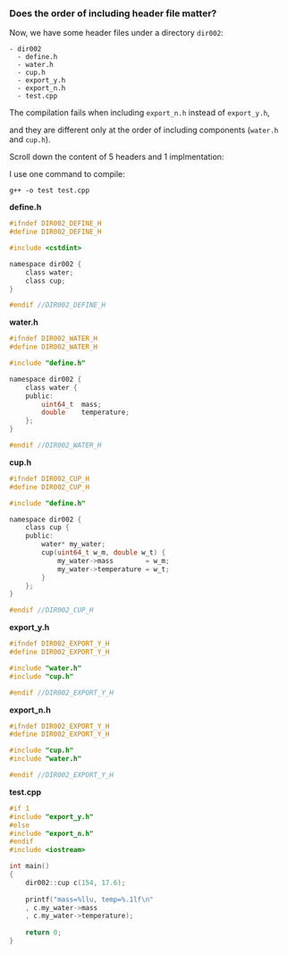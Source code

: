 ### Does the order of including header file matter?

Now, we have some header files under a directory `dir002`:

```
- dir002
  - define.h
  - water.h
  - cup.h
  - export_y.h
  - export_n.h
  - test.cpp
```
The compilation fails when including `export_n.h` instead of `export_y.h`,

and they are different only at the order of including components (`water.h` and `cup.h`).

Scroll down the content of 5 headers and 1 implmentation:

I use one command to compile:

`g++ -o test test.cpp`

__define.h__

```h
#ifndef DIR002_DEFINE_H
#define DIR002_DEFINE_H

#include <cstdint>

namespace dir002 {
    class water;
    class cup;
}

#endif //DIR002_DEFINE_H
```

__water.h__

```h
#ifndef DIR002_WATER_H
#define DIR002_WATER_H

#include "define.h"

namespace dir002 {
    class water {
    public:
        uint64_t  mass;
        double    temperature;
    };
}

#endif //DIR002_WATER_H
```

__cup.h__

```h
#ifndef DIR002_CUP_H
#define DIR002_CUP_H

#include "define.h"

namespace dir002 {
    class cup {
    public:
        water* my_water;
        cup(uint64_t w_m, double w_t) {
            my_water->mass        = w_m;
            my_water->temperature = w_t;
        }
    };
}

#endif //DIR002_CUP_H
```

__export_y.h__

```h
#ifndef DIR002_EXPORT_Y_H
#define DIR002_EXPORT_Y_H

#include "water.h"
#include "cup.h"

#endif //DIR002_EXPORT_Y_H
```

__export_n.h__

```h
#ifndef DIR002_EXPORT_Y_H
#define DIR002_EXPORT_Y_H

#include "cup.h"
#include "water.h"

#endif //DIR002_EXPORT_Y_H
```

__test.cpp__

```h
#if 1
#include "export_y.h"
#else
#include "export_n.h"
#endif
#include <iostream>

int main()
{
    dir002::cup c(154, 17.6);
    
    printf("mass=%llu, temp=%.1lf\n"
    , c.my_water->mass
    , c.my_water->temperature);
    
    return 0;
}
```
